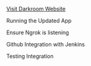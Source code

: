 [Visit Darkroom Website](https://gallery-8f5e.onrender.com/)

Running the Updated App

Ensure Ngrok is listening

Github Integration with Jenkins

Testing Integration